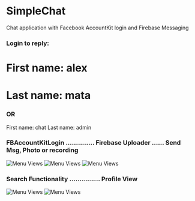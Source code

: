 # SimpleChat
Chat application with Facebook AccountKit login and Firebase Messaging
### Login to reply:
# First name: alex
# Last name: mata

### OR

First name: chat
Last name: admin


### FBAccountKitLogin .............. Firebase Uploader ...... Send Msg, Photo or recording

![Menu Views](https://media.giphy.com/media/eeUXL1obbVmt7XQYzx/giphy.gif)
![Menu Views](https://media.giphy.com/media/u46g6gbJMFG3NpnzOp/giphy.gif)
![Menu Views](https://media.giphy.com/media/69sOeAr4nK1j0Ln2qK/giphy.gif)
### Search Functionality ............... Profile View
![Menu Views](https://media.giphy.com/media/1n98J559vsd0IBNVaG/giphy.gif)
![Menu Views](https://media.giphy.com/media/9M5cwRz99s2MHpr4iO/giphy.gif)

